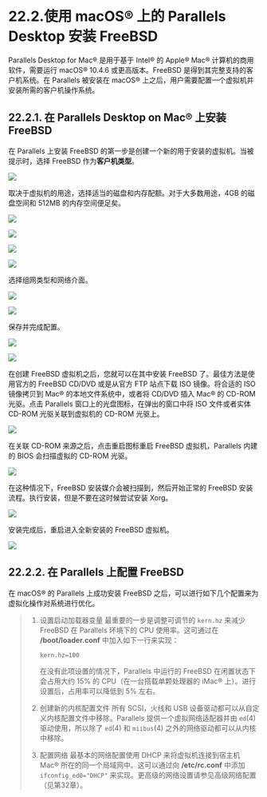 # 22.2.使用 macOS® 上的 Parallels Desktop 安装 FreeBSD

Parallels Desktop for Mac® 是用于基于 Intel® 的 Apple® Mac® 计算机的商用软件，需要运行 macOS® 10.4.6 或更高版本。FreeBSD 是得到其完整支持的客户机系统。在 Parallels 被安装在 macOS® 上之后，用户需要配置一个虚拟机并安装所需的客户机操作系统。

## 22.2.1. 在 Parallels Desktop on Mac® 上安装 FreeBSD

在 Parallels 上安装 FreeBSD 的第一步是创建一个新的用于安装的虚拟机。当被提示时，选择 FreeBSD 作为**客户机类型**。

![](../.gitbook/assets/parallels-freebsd1.png)

取决于虚拟机的用途，选择适当的磁盘和内存配额。对于大多数用途，4GB 的磁盘空间和 512MB 的内存空间便足矣。

![](../.gitbook/assets/parallels-freebsd2.png)

![](../.gitbook/assets/parallels-freebsd3.png)

![](../.gitbook/assets/parallels-freebsd4.png)

![](../.gitbook/assets/parallels-freebsd5.png)

选择组网类型和网络介面。

![](../.gitbook/assets/parallels-freebsd6.png)

![](../.gitbook/assets/parallels-freebsd7.png)

保存并完成配置。

![](../.gitbook/assets/parallels-freebsd8.png)

![](../.gitbook/assets/parallels-freebsd9.png)

在创建 FreeBSD 虚拟机之后，您就可以在其中安装 FreeBSD 了。最佳方法是使用官方的 FreeBSD CD/DVD 或是从官方 FTP 站点下载 ISO 镜像。将合适的 ISO 镜像拷贝到 Mac® 的本地文件系统中，或者将 CD/DVD 插入 Mac® 的 CD-ROM 光驱。点击 Parallels 窗口上的光盘图标，在弹出的窗口中将 ISO 文件或者实体 CD-ROM 光驱关联到虚拟机的 CD-ROM 光驱上。

![](../.gitbook/assets/parallels-freebsd11.png)

在关联 CD-ROM 来源之后，点击重启图标重启 FreeBSD 虚拟机，Parallels 内建的 BIOS 会扫描虚拟的 CD-ROM 光驱。

![](../.gitbook/assets/parallels-freebsd10.png)

在这种情况下，FreeBSD 安装媒介会被扫描到，然后开始正常的 FreeBSD 安装流程。执行安装，但是不要在这时候尝试安装 Xorg。

![](../.gitbook/assets/parallels-freebsd12.png)

安装完成后，重启进入全新安装的 FreeBSD 虚拟机。


![](../.gitbook/assets/parallels-freebsd13.png)

## 22.2.2. 在 Parallels 上配置 FreeBSD

在 macOS® 的 Parallels 上成功安装 FreeBSD 之后，可以进行如下几个配置来为虚拟化操作对系统进行优化。

> 1.  设置启动加载器变量 最重要的一步是调整可调节的 `kern.hz` 来减少 FreeBSD 在 Parallels 环境下的 CPU 使用率。这可通过在 **/boot/loader.conf** 中加入如下一行来实现：
>
>     ```
>     kern.hz=100
>     ```
>
>     在没有此项设置的情况下，Parallels 中运行的 FreeBSD 在闲置状态下会占用大约 15% 的 CPU（在一台搭载单颗处理器的 iMac® 上）。进行设置后，占用率可以降低到 5% 左右。
> 2. 创建新的内核配置文件 所有 SCSI，火线和 USB 设备驱动都可以从自定义内核配置文件中移除。Parallels 提供一个虚拟网络适配器并由 `ed`(4) 驱动使用，所以除了 `ed`(4) 和 `miibus`(4) 之外的网络驱动都可以从内核中移除。
> 3. 配置网络 最基本的网络配置使用 DHCP 来将虚拟机连接到宿主机 Mac® 所在的同一个局域网中。这可以通过向 **/etc/rc.conf** 中添加 `ifconfig_ed0="DHCP"` 来实现。更高级的网络设置请参见高级网络配置（见第32章）。
